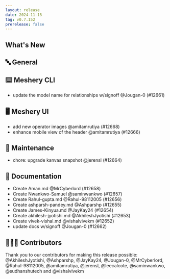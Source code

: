 ```yaml
---
layout: release
date: 2024-11-15
tag: v0.7.152
prerelease: false
---
```


## What's New
## 🔤 General
## ⌨️ Meshery CLI

- update the model name for relationships w/signoff @Jougan-0 (#12661)

## 🖥 Meshery UI

- add new operator images @amitamrutiya (#12668)
- enhance mobile view of the header @amitamrutiya (#12666)

## 🧰 Maintenance

- chore: upgrade kanvas snapshot @jerensl (#12664)

## 📖 Documentation

- Create Aman.md @MrCyberlord (#12658)
- Create Nwankwo-Samuel @saminwankwo (#12657)
- Create Rahul-gupta.md @Rahul-98112005 (#12656)
- Create ashparsh-pandey.md @Ashparshp (#12655)
- Create James-Kinyua.md @JayKay24 (#12654)
- Create akhilesh-jyotishi.md @AkhileshJyotishi (#12653)
- Create vivek-vishal.md @vishalvivekm (#12652)
- update docs w/signoff @Jougan-0 (#12662)

## 👨🏽‍💻 Contributors

Thank you to our contributors for making this release possible:
@AkhileshJyotishi, @Ashparshp, @JayKay24, @Jougan-0, @MrCyberlord, @Rahul-98112005, @amitamrutiya, @jerensl, @leecalcote, @saminwankwo, @sudhanshutech and @vishalvivekm

